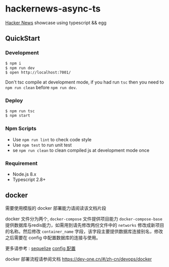 # hackernews-async-ts

[Hacker News](https://news.ycombinator.com/) showcase using typescript && egg

## QuickStart

### Development

```bash
$ npm i
$ npm run dev
$ open http://localhost:7001/
```

Don't tsc compile at development mode, if you had run `tsc` then you need to `npm run clean` before `npm run dev`.

### Deploy

```bash
$ npm run tsc
$ npm start
```

### Npm Scripts

- Use `npm run lint` to check code style
- Use `npm test` to run unit test
- se `npm run clean` to clean compiled js at development mode once

### Requirement

- Node.js 8.x
- Typescript 2.8+

## docker

需要使用模版的 docker 部署能力请阅读该文档片段

docker 文件分为两个, `docker-compose` 文件提供项目能力 `docker-compose-base` 提供数据库与redis能力，如需用到请先修改两份文件中的 `networks` 修改成新项目的名称。然后修改 `container_name` 字段，该字段主要提供数据库连接别名，修改之后需要在 config 中配置数据库的连接与使用。

更多请参考 :
[sequelize](https://www.eggjs.org/zh-CN/tutorials/sequelize)
[config 配置](https://www.eggjs.org/zh-CN/basics/config) 

docker 部署流程请参阅文档 https://dev-one.cn/#/zh-cn/devops/docker

